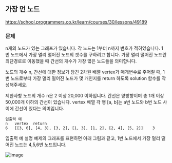 ## 가장 먼 노드
https://school.programmers.co.kr/learn/courses/30/lessons/49189


### 문제 
n개의 노드가 있는 그래프가 있습니다. 각 노드는 1부터 n까지 번호가 적혀있습니다. 1번 노드에서 가장 멀리 떨어진 노드의 갯수를 구하려고 합니다. 가장 멀리 떨어진 노드란 최단경로로 이동했을 때 간선의 개수가 가장 많은 노드들을 의미합니다.

노드의 개수 n, 간선에 대한 정보가 담긴 2차원 배열 vertex가 매개변수로 주어질 때, 1번 노드로부터 가장 멀리 떨어진 노드가 몇 개인지를 return 하도록 solution 함수를 작성해주세요.

제한사항
노드의 개수 n은 2 이상 20,000 이하입니다.
간선은 양방향이며 총 1개 이상 50,000개 이하의 간선이 있습니다.
vertex 배열 각 행 [a, b]는 a번 노드와 b번 노드 사이에 간선이 있다는 의미입니다.

```
입출력 예
n	vertex	return
6	[[3, 6], [4, 3], [3, 2], [1, 3], [1, 2], [2, 4], [5, 2]]	3
```

입출력 예 설명
예제의 그래프를 표현하면 아래 그림과 같고, 1번 노드에서 가장 멀리 떨어진 노드는 4,5,6번 노드입니다.

![image](https://github.com/sunsik17/Algorithm/assets/117346927/259140bb-7f11-469d-8614-db1890b0b369)
